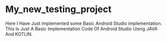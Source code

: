 # My_new_testing_project
Here I Have Just implemented some Basic Android Studio implementation.
This Is Just A Basic Implementation Code Of Android Studio Uisng JAVA And KOTLIN.

